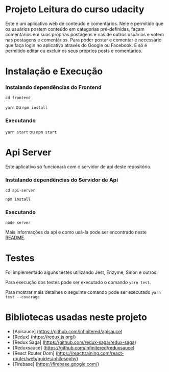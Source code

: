 # Projeto Leitura do curso udacity

Este é um aplicativo web de conteúdo e comentários. Nele é permitido que os usuários postem conteúdo em categorias pré-definidas, façam comentários em suas próprias postagens e nas de outros usuários e votem nas postagens e comentários. Para poder postar e comentar é necessário que faça login no aplicativo através do 
Google ou Facebook. E só é permitido editar ou excluir os seus próprios posts e comentários.

# Instalação e Execução

### Instalando dependências do Frontend

`cd frontend`

`yarn` ou `npm install`

### Executando

`yarn start` ou `npm start`

# Api Server

Este aplicativo só funcionará com o servidor de api deste repositório. 

### Instalando dependências do Servidor de Api

`cd api-server`

`npm install`

### Executando

`node server`

Mais informações da api e como usá-la pode ser encontrado neste [README](https://github.com/enebeze/leitura-udacity/blob/master/api-server/README.md).

# Testes

Foi implementado alguns testes utilizando Jest, Enzyme, Sinon e outros.

Para execução dos testes pode ser executado o comando `yarn test`.

Para mostrar mais detalhes o seguinte comando pode ser executado `yarn test --coverage`

# Bibliotecas usadas neste projeto

* [Apisauce] (https://github.com/infinitered/apisauce)
* [Redux] (https://redux.js.org/)
* [Redux Saga] (https://github.com/redux-saga/redux-saga)
* [Reduxsauce] (https://github.com/infinitered/reduxsauce)
* [React Router Dom] (https://reacttraining.com/react-router/web/guides/philosophy)
* [Firebase] (https://firebase.google.com/)


